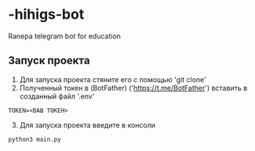 # -hihigs-bot
Ranepa telegram bot for education 

## Запуск проекта

1. Для запуска проекта стяните его с помощью 'git clone'
2. Полученный токен в (BotFather) ('https://t.me/BotFather') вставить в созданный файл '.env'

```
TOKEN=<ВАШ ТОКЕН>
```
3. Для запуска проекта введите в консоли

```
python3 main.py
```
